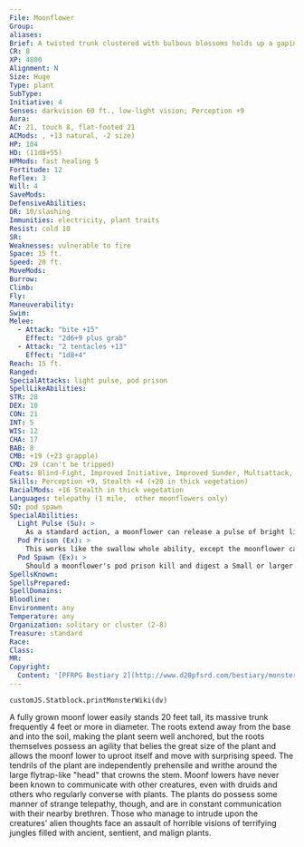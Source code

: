 ```yaml
---
File: Moonflower
Group: 
aliases: 
Brief: A twisted trunk clustered with bulbous blossoms holds up a gaping mouth ready to swallow a victim whole.
CR: 8
XP: 4800
Alignment: N
Size: Huge
Type: plant
SubType: 
Initiative: 4
Senses: darkvision 60 ft., low-light vision; Perception +9
Aura: 
AC: 21, touch 8, flat-footed 21
ACMods: , +13 natural, -2 size)
HP: 104
HD: (11d8+55)
HPMods: fast healing 5
Fortitude: 12
Reflex: 3
Will: 4
SaveMods: 
DefensiveAbilities: 
DR: 10/slashing
Immunities: electricity, plant traits
Resist: cold 10
SR: 
Weaknesses: vulnerable to fire
Space: 15 ft.
Speed: 20 ft.
MoveMods: 
Burrow: 
Climb: 
Fly: 
Maneuverability: 
Swim: 
Melee: 
  - Attack: "bite +15"
    Effect: "2d6+9 plus grab"
  - Attack: "2 tentacles +13"
    Effect: "1d8+4"
Reach: 15 ft.
Ranged: 
SpecialAttacks: light pulse, pod prison
SpellLikeAbilities: 
STR: 28
DEX: 10
CON: 21
INT: 5
WIS: 12
CHA: 17
BAB: 8
CMB: +19 (+23 grapple)
CMD: 29 (can't be tripped)
Feats: Blind-Fight, Improved Initiative, Improved Sunder, Multiattack, Power Attack, Skill Focus (Stealth)
Skills: Perception +9, Stealth +4 (+20 in thick vegetation)
RacialMods: +16 Stealth in thick vegetation
Languages: telepathy (1 mile,  other moonflowers only)
SQ: pod spawn
SpecialAbilities:
  Light Pulse (Su): >
    As a standard action, a moonflower can release a pulse of bright light. All creatures within a 50- foot burst that can see the moonflower must make a DC 20 Fortitude save or be blinded for 1d4 rounds. Moonflowers are immune to this ability. The save DC is Constitution-based.
  Pod Prison (Ex): >
    This works like the swallow whole ability, except the moonflower can only use it once every 1d4 rounds, and the swallowed creature is immediately wrapped in a tight digestive cocoon and expelled into an adjacent square, where it takes damage every round (2d6 bludgeoning and 2d6 acid, AC 15, 25 hp). The cocooned target cannot use Escape Artist to get out of the cocoon. Other creatures can aid the target by attacking the cocoon with piercing or slashing weapons, but the creature within takes half the damage from any attack against the cocoon. Once the cocoon is destroyed, it deflates and decays. Each creature swallowed by a moonflower is encased in its own cocoon.
  Pod Spawn (Ex): >
    Should a moonflower's pod prison kill and digest a Small or larger creature, the pod transforms into an adult moonflower with full hit points after 1d4 hours. The newly formed moonflower has its own consciousness, but some aspect of its trunk or blossoms resembles the creature that died within. The dead creature's equipment remains inside the new moonflower and can be retrieved by killing it.
SpellsKnown: 
SpellsPrepared: 
SpellDomains: 
Bloodline: 
Environment: any
Temperature: any
Organization: solitary or cluster (2-8)
Treasure: standard
Race: 
Class: 
MR: 
Copyright:
  Content: '[PFRPG Bestiary 2](http://www.d20pfsrd.com/bestiary/monster-listings/plants/moonflower)'
---
```

```dataviewjs
customJS.Statblock.printMonsterWiki(dv)
```
A fully grown moonf lower easily stands 20 feet tall, its massive trunk frequently 4 feet or more in diameter. The roots extend away from the base and into the soil, making the plant seem well anchored, but the roots themselves possess an agility that belies the great size of the plant and allows the moonf lower to uproot itself and move with surprising speed. The tendrils of the plant are independently prehensile and writhe around the large flytrap-like "head" that crowns the stem.  Moonf lowers have never been known to communicate with other creatures, even with druids and others who regularly converse with plants.  The plants do possess some manner of strange telepathy, though, and are in constant communication with their nearby brethren.  Those who manage to intrude upon the creatures' alien thoughts face an assault of horrible visions of terrifying jungles filled with ancient, sentient, and malign plants.
